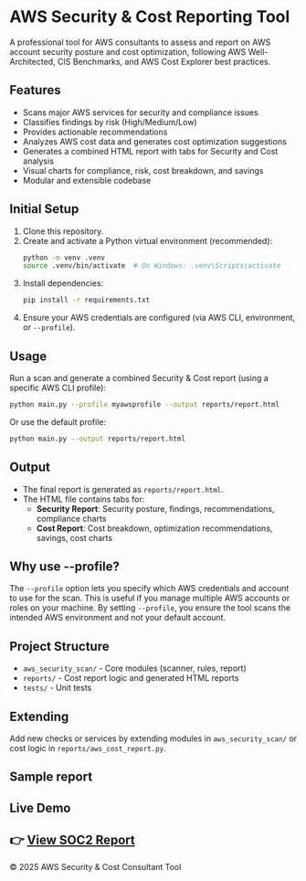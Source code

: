 
# AWS Security & Cost Reporting Tool

A professional tool for AWS consultants to assess and report on AWS account security posture and cost optimization, following AWS Well-Architected, CIS Benchmarks, and AWS Cost Explorer best practices.

## Features
- Scans major AWS services for security and compliance issues
- Classifies findings by risk (High/Medium/Low)
- Provides actionable recommendations
- Analyzes AWS cost data and generates cost optimization suggestions
- Generates a combined HTML report with tabs for Security and Cost analysis
- Visual charts for compliance, risk, cost breakdown, and savings
- Modular and extensible codebase

## Initial Setup
1. Clone this repository.
2. Create and activate a Python virtual environment (recommended):
   ```sh
   python -m venv .venv
   source .venv/bin/activate  # On Windows: .venv\Scripts\activate
   ```
3. Install dependencies:
   ```sh
   pip install -r requirements.txt
   ```
4. Ensure your AWS credentials are configured (via AWS CLI, environment, or `--profile`).

## Usage
Run a scan and generate a combined Security & Cost report (using a specific AWS CLI profile):
```sh
python main.py --profile myawsprofile --output reports/report.html
```

Or use the default profile:
```sh
python main.py --output reports/report.html
```

## Output
- The final report is generated as `reports/report.html`.
- The HTML file contains tabs for:
  - **Security Report**: Security posture, findings, recommendations, compliance charts
  - **Cost Report**: Cost breakdown, optimization recommendations, savings, cost charts

## Why use --profile?
The `--profile` option lets you specify which AWS credentials and account to use for the scan. This is useful if you manage multiple AWS accounts or roles on your machine. By setting `--profile`, you ensure the tool scans the intended AWS environment and not your default account.

## Project Structure
- `aws_security_scan/` - Core modules (scanner, rules, report)
- `reports/` - Cost report logic and generated HTML reports
- `tests/` - Unit tests

## Extending
Add new checks or services by extending modules in `aws_security_scan/` or cost logic in `reports/aws_cost_report.py`.

## Sample report
## Live Demo
👉 [View SOC2 Report](https://bibhutimail.github.io/aws-compliance-consultant/report.html)
---
© 2025 AWS Security & Cost Consultant Tool
